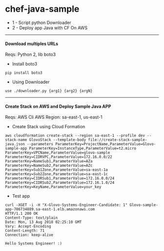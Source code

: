 # chef-java-sample

* 1 - Script python Downloader
* 2 - Deploy app Java with CF On AWS

---

#### Download multiples URLs  ####

Reqs: Python 2, lib boto3

* Install boto3

```
pip install boto3

```
* Using Downloader

```
use ./downloader.py {arg1} {arg2} {argN}

```
---

#### Create Stack on AWS and Deploy Sample Java APP ####

Reqs: AWS Cli
AWS Region: sa-east-1, us-east-1


* Create Stack using Cloud Formation

```
aws cloudformation create-stack --region sa-east-1 --profile dev --stack-name GlovoStack --template-body file://create-stack-sample-java.json --parameters ParameterKey=ProjectName,ParameterValue=Glovo-sample-app ParameterKey=InstanceType,ParameterValue=t2.micro ParameterKey=VPCName,ParameterValue=glovo-sample ParameterKey=CIDRVPC,ParameterValue=172.16.0.0/22 ParameterKey=NameSub1,ParameterValue=AZa ParameterKey=NameSub2,ParameterValue=AZc ParameterKey=Sub1Zone,ParameterValue=sa-east-1a ParameterKey=Sub2Zone,ParameterValue=sa-east-1c ParameterKey=CIDRSub1,ParameterValue=172.16.0.0/24 ParameterKey=CIDRSub2,ParameterValue=172.16.1.0/24 ParameterKey=KeyName,ParameterValue=your_key

```

* Test app

```
curl -XGET -i -H "X-Glovo-Systems-Engineer-Candidate: 1" Glovo-sample-app-786734889.sa-east-1.elb.amazonaws.com
HTTP/1.1 200 OK
Content-Type: text/plain
Date: Mon, 13 Aug 2018 02:25:10 GMT
Vary: Accept-Encoding
Content-Length: 71
Connection: keep-alive

Hello Systems Engineer! :)

```
